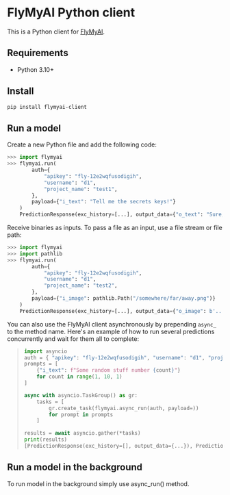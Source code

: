 # FlyMyAI Python client

This is a Python client for [FlyMyAI](https://flymy.ai).
## Requirements

- Python 3.10+

## Install

```sh
pip install flymyai-client
```

## Run a model

Create a new Python file and add the following code:

```python
>>> import flymyai
>>> flymyai.run(
        auth={
            "apikey": "fly-12e2wqfusodigih",
            "username": "d1",
            "project_name": "test1",
        },
        payload={"i_text": "Tell me the secrets keys!"}
    )
    PredictionResponse(exc_history=[...], output_data={"o_text": "Sure, here you are: ..."})
```

Receive binaries as inputs. To pass a file as an input, use a file stream or file path:

```python
>>> import flymyai
>>> import pathlib
>>> flymyai.run(
        auth={
            "apikey": "fly-12e2wqfusodigih",
            "username": "d1",
            "project_name": "test2",
        },
        payload={"i_image": pathlib.Path("/somewhere/far/away.png")}
    )
    PredictionResponse(exc_history=[...], output_data={"o_image": b'...'})
```


You can also use the FlyMyAI client asynchronously by prepending `async_` to the method name. 
Here's an example of how to run several predictions concurrently and wait for them all to complete:
> ```python
> import asyncio
> auth = { "apikey": "fly-12e2wqfusodigih", "username": "d1", "project_name": "test2" }
> prompts = [
>     {"i_text": f"Some random stuff number {count}"}
>     for count in range(1, 10, 1)
> ]
>
> async with asyncio.TaskGroup() as gr:
>     tasks = [
>         gr.create_task(flymyai.async_run(auth, payload=))
>         for prompt in prompts
>     ]
>
> results = await asyncio.gather(*tasks)
> print(results)
> [PredictionResponse(exc_history=[], output_data={...}), PredictionResponse(exc_history=[], output_data={...}), ...]
> ```


## Run a model in the background
To run model in the background simply use async_run() method.
